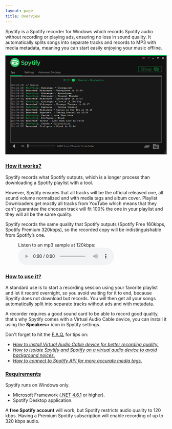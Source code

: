 ```yaml
---
layout: page
title: Overview
---
```


Spytify is a Spotify recorder for Windows which records Spotify audio without recording or playing ads, ensuring no loss in sound quality. It automatically splits songs into separate tracks and records to MP3 with media metadata, meaning you can start easily enjoying your music offline.

<p align="center"><img alt="Spotify Recorder logs" src="./assets/images/ui_record.png" /></p>

### [How it works?](#how-it-works)

Spytify records what Spotify outputs, which is a longer process than downloading a Spotify playlist with a tool.

However, Spytify ensures that all tracks will be the official released one, all sound volume normalized and with media tags and album cover. Playlist Downloaders get mostly all tracks from YouTube which means that they can't guarantee the choosen track will fit 100% the one in your playlist and they will all be the same quality.

Spytify records the same quality that Spotify outputs (Spotify Free 160kbps, Spotify Premium 320kbps), so the recorded copy will be indistinguishable from Spotify’s one.

<figure>
    <figcaption>Listen to an mp3 sample at 120kbps:</figcaption>
    <audio
        controls
        src="./assets/audio/sample.mp3">
            <code>Your browser does not support the <kbd>audio</kbd> element.</code>
    </audio>
</figure>

### [How to use it?](#how-to-use-it)

A standard use is to start a recording session using your favorite playlist and let it record overnight, so you avoid waiting for it to end, because Spytify does not download but records. You will then get all your songs automatically split into separate tracks without ads and with metadata.

A recorder requires a good sound card to be able to record good quality, that's why Spytify comes with a Virtual Audio Cable device, you can install it using the **Speakers+** icon in Spytify settings.

Don't forget to hit the [F.A.Q.](./faq.html) for tips on:

- [_How to install Virtual Audio Cable device for better recording quality._](./faq.html#install-better-audio-endpoint-device)
- [_How to isolate Spytify and Spotify on a virtual audio device to avoid background noices._](./faq.html#isolate-spotify-audio-endpoint)
- [_How to connect to Spotify API for more accurate media tags._](./faq.html#media-tags-not-found)

### [Requirements](#requirements)

Spytify runs on Windows only.

- Microsoft Framework ([.NET 4.6.1](https://www.microsoft.com/en-ca/download/details.aspx?id=49981) or higher).
- Spotify Desktop application.

A **free Spotify account** will work, but Spotify restricts audio quality to 120 kbps. Having a Premium Spotify subscription will enable recording of up to 320 kbps audio.
